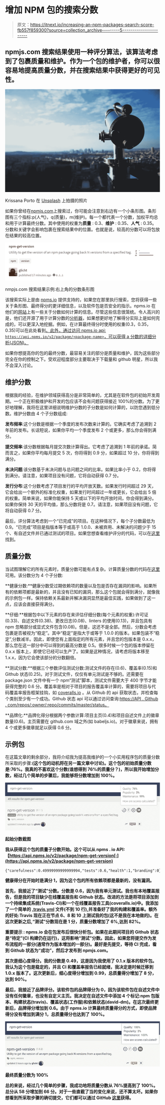 # 增加 NPM 包的搜索分数

> 原文：<https://itnext.io/increasing-an-npm-packages-search-score-fb557f859300?source=collection_archive---------5----------------------->

## npmjs.com 搜索结果使用一种评分算法，该算法考虑到了包裹质量和维护。作为一个包的维护者，你可以很容易地提高质量分数，并在搜索结果中获得更好的可见性。

![](img/fcd988cd65df3e89174b77af7d0471f6.png)

Krissana Porto 在 [Unsplash](https://unsplash.com/photos/p6gQCmySSO4) 上拍摄的照片

如果你曾经在[npmjs.com](https://npmjs.com)上搜索过，你可能会注意到右边有一个小条形图。条形图有三个指标:p(人气)，q(质量)，m(维护)。每一个都代表一个分数，加权平均总和用于计算最终分数。其中使用的权重为**质量** : 0.3、**维护** : 0.35、**人气** : 0.35。分数和关键字会影响包裹在搜索结果中的位置。也就是说，较高的分数可以将包放在结果的较高位置。

![](img/1b051a26dca16f7fd37ce5c061fa7ffa.png)

nmpjs.com 搜索结果示例:右上角的分数条形图

该搜索实际上是由 [npms.io](https://npms.io) 提供支持的，如果您在那里执行搜索，您将获得一些关于条形图、最终得分的更详细信息，以及软件包是否安全的指示。npms.io 在他们的[网站](https://npms.io/about)上有一些关于分数如何计算的信息。尽管这些信息很笼统。令人高兴的是，他们还开源了用于计算分数的[分析器](https://github.com/npms-io/npms-analyzer)，如果想更好地了解得分实际上是如何完成的，可以更深入地挖掘。例如，在计算最终得分时使用的权重(0.3，0.35，0.35)可以在此处看到[。此外，通过访问 npms.io api: `https://api.npms.io/v2/package/<package-name>`，可以获得 a 分数的详细分析(JSON)。](https://github.com/npms-io/npms-analyzer/blob/master/lib/scoring/score.js#L215)

如果你想提高你的包的最终分数，最容易关注的部分是质量和维护，因为这些部分完全在你的控制之下。受欢迎程度部分主要取决于下载量和 github 明星，所以我不会深入讨论。

## 维护分数

根据我的经验，在维护领域获得高分是非常简单的，尤其是在软件包的初始开发周期。一个正在积极维护和开发的包应该不会有问题获得接近 100%的分数。为了更好地理解，我将在这里详细说明维护分数的子分数是如何计算的，以防您遇到低分数。维护分数由 4 个子分数组成:

**发布频率**:这个分数是根据一个季度的发布次数来计算的。它确实考虑了追溯到 2 年前的发布。长话短说，如果你平均一个季度发布 2 个或更多，那么你会得到满分。

**提交频率**:该分数根据每月提交次数计算得出。它考虑了追溯到 1 年前的承诺。简而言之，如果你平均每月提交 5 次，你将得到 0.9 分，如果超过 10 分，你将得到满分。

**未决问题**:该分数基于未决问题与总问题之间的比率。如果比率小于 0.2，你将得到满分。请注意，如果项目没有问题，它将自动获得 0.7 分。

**发行分布**:这个分数考虑了项目发行的平均开放天数。如果发行时间超过 29 天，它会给出一个额外的标准化权重，如果发行时间超过一年或更长，它会给出 5 倍的权重。简单来说，如果你能保持 5 天或以下的平均开放时间，你会得到满分。如果你保持 30 天的平均值，那么分数将是 0.7。请注意，如果项目没有问题，它将自动获得 0.7 分。

最后，评分算法考虑到一个“已完成”的项目。在这种情况下，每个子分数最低为 0.9。“已完成”项目是指版本等于或高于 1.0.0、未被弃用、未解决的问题少于 15 个、有自述文件并已通过测试的项目。如果您想查看维护评分的代码，可以在[这里](https://github.com/npms-io/npms-analyzer/blob/master/lib/analyze/evaluate/maintenance.js)找到。

## 质量分数

当试图理解它的所有元素时，质量分数可能有点复杂。计算质量分数的代码在[这里](https://github.com/npms-io/npms-analyzer/blob/master/lib/analyze/evaluate/quality.js)可用。该分数分为 4 个子分数:

**健康分数:**健康分数受过期依赖项的数量以及包是否存在漏洞的影响。如果所有的依赖项都是最新的，并且没有已知的漏洞，那么这个包就会得到满分，就像我的示例包一样。保持依赖关系最新并解决漏洞显然是最佳实践，如果做到了这一点，应该会直接获得满分。

**仔细:**根据包中以下元素的存在来评估仔细分数(每个元素的权重):许可证(0.33)、自述文件(0.38)、更改日志(0.08)、linters 的使用(0.13)，并且包具有 npm 忽略部分或显式文件包含(0.08)。但是，这还不是全部。然后，分数会考虑包裹是否被视为“稳定”。其中“稳定”是指大于或等于 1.0.0 的版本。如果包装不“稳定”,分数减半。因此，即使您有上面指定的所有元素，并且您的包版本是 0.x.x，那么您在这一部分中可以得到的最高分数是 0.5。很多时候一个包的版本停留在 0.x.x 版本上，即使它已经可以生产了。如果是这种情况，请考虑将版本移至 1.x.x，因为它会使该部分的分数翻倍。

**测试分数:**根据三个参数评估测试分数:测试文件的存在(0.6)、覆盖率(0.15)和 Github 状态(0.25)。对于测试文件，仅仅有单元测试是不够的。还需要在 package.json 文件中有一个 npm“测试”脚本，测试文件需要大于 400 字节才能获得完整的 0.6 分。覆盖率是相对于项目的报告覆盖率计算的，需要将项目与代码覆盖率报告框架挂钩，如 [coveralls.io](https://coveralls.io/) 。从 Github 的 api 获取状态，并检查每个类别至少有一个成功。Github 状态 api 可以通过访问查询:[https://API . Github . com/repos/:owner/:repo/commits/master/status。](https://api.github.com/repos/:owner/:repo/commits/master/statuses.)

**品牌化:**品牌化得分根据两个参数计算:项目主页(0.4)和项目自述文件上的徽章数量(0.6)。主页需要在 github.com 域之外(如 babeljs.io)。对于徽章来说，拥有 4 个或更多徽章就足以获得 0.6 分。

## 示例包

在这篇文章的剩余部分，我将介绍我为提高我维护的一个小实用程序包的质量分数所采取的步骤:[](https://www.npmjs.com/package/npm-get-version)**(这个包的动机将在另一篇文章中讨论)。这个包的初始质量分数是:76%。我真的不喜欢这个分数(谁想得到 76%的质量分？)，所以我开始增加分数，经过几个简单的步骤后，我能够将分数增加到 100%。**

**![](img/4123fb2e58b3a8cfeab7a07cea539641.png)**

**起始分数截图**

**我从获得这个包的质量子分数开始。这个可以从 npms . io API:【https://api.npms.io/v2/package/npm-get-version[:](https://api.npms.io/v2/package/npm-get-version)**

```
{"carefulness":0.49999999999999994,"tests":0.6,"health":1,"branding":0}
```

**健康得分在开始时是满分 1，因为这个包的所有依赖项都是最新的，没有漏洞。**

**首先，我接近了“测试”分数。分数是 0.6，因为我有单元测试。我也有本地覆盖报告，但是我的项目缺少在线覆盖报告和 Github 状态。改进的方法是将项目添加到一个持续集成系统(Travis-CI)和一个在线覆盖报告工具(coveralls.io)中。我添加了一个简单的 [.travis.yml](https://github.com/glicht/npm-get-version/blob/master/.travis.yml) 文件(不到 10 行),并准备好了我的构建和覆盖率。额外的好处:Travis 现在正在节点 6、8 和 10 上测试我的包(这不是我在本地做的)。在这次更新之后,“测试”分数现在是 1 分，质量分数增加了 6%,达到 82%。**

****重要提示** : npms.io 会在包发布后很快分析包。如果在此期间项目的 Github 状态是“待定”(CI 构建仍在运行)，这将影响“测试”分数。因此，如果您将提交作为发布流程的一部分(通常作为版本增加的一部分)。最好是先提交，等待 CI 完成，看到 Github 状态为“成功”，然后才发布到 npmjs.com。**

**其次是细心度得分。我的分数是 0.49，这是因为我使用了 0.1.x 版本的软件包。我认为这个包是稳定的，并且 CI 和覆盖率报告已经就绪，我决定是时候迁移到 1.0.x 版本了。这次更新后，细心度得分增加到 0.99，总质量得分增加了 8 分，达到 90%。**

**最后，我接近了品牌评分。该软件包的品牌得分为 0，因为该软件包在自述文件中没有任何徽章，也没有自定义主页。我决定在自述文件中添加 4 个标记:npm 包版本、构建状态(travis)、覆盖状态(工作服)和依赖状态(david-dm)。在这次最终更新后，品牌得分增加到 0.6。由于 npms.io 计算最终质量得分的方式，即使品牌得分没有增加到满分 1，总质量得分也达到了 100%。**

**![](img/b943c1532e2b06a8edb6892ef0b2521d.png)**

**最终质量分数为 100%**

**总的来说，经过几个简单的步骤，我成功地将质量分数从 76%提高到了 100%。总分从 58 分增加到 66 分。对于一些直截了当的变化来说，还不算太坏。如果你想看到所采取步骤的确切提交，它们都可以通过 GitHub [这里](https://github.com/glicht/npm-get-version/compare/v0.1.1...v1.0.2)获得。**